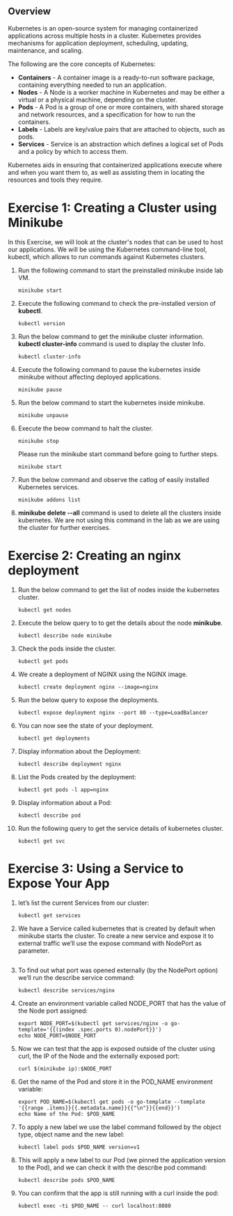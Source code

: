
## Overview

Kubernetes is an open-source system for managing containerized applications across multiple hosts in a cluster. Kubernetes provides mechanisms for application deployment, scheduling, updating, maintenance, and scaling.

The following are the core concepts of Kubernetes:
   - **Containers** - A container image is a ready-to-run software package, containing everything needed to run an application.
   - **Nodes** - A Node is a worker machine in Kubernetes and may be either a virtual or a physical machine, depending on the cluster.
   - **Pods** - A Pod is a group of one or more containers, with shared storage and network resources, and a specification for how to run the containers. 
   - **Labels** - Labels are key/value pairs that are attached to objects, such as pods.
   - **Services** - Service is an abstraction which defines a logical set of Pods and a policy by which to access them.


Kubernetes aids in ensuring that containerized applications execute where and when you want them to, as well as assisting them in locating the resources and tools they require.

# Exercise 1: Creating a Cluster using Minikube

In this Exercise, we will look at the cluster's nodes that can be used to host our applications. We will be using the Kubernetes command-line tool, kubectl, which allows to run commands against Kubernetes clusters.

1. Run the following command to start the preinstalled minikube inside lab VM.
   
   ```
   minikube start
   ```
1. Execute the following command to check the pre-installed version of **kubectl**.
   
   ```
   kubectl version
   ```
   
1. Run the below command to get the minikube cluster information. **kubectl cluster-info** command is used to display the cluster Info.
   
   ```
   kubectl cluster-info
   ```
   
1. Execute the following command to pause the kubernetes inside minikube without affecting deployed applications.
   
   ```
   minikube pause
   ```
1. Run the below command to start the kubernetes inside minikube.
    
    ```
    minikube unpause
    ```
  
1. Execute the beow command to halt the cluster.
   
   ```
   minikube stop
   ```
   Please run the minikube start command before going to further steps.
   
   ```
   minikube start
   ```
   
1. Run the below command and observe the catlog of easily installed Kubernetes services.
   
   ```
   minikube addons list
   ```
   
1. **minikube delete --all** command is used to delete all the clusters inside kubernetes. We are not using this command in the lab as we are using the cluster for further exercises.
  

# Exercise 2: Creating an nginx deployment 

1. Run the below command to get the list of nodes inside the kubernetes cluster.

   ```
   kubectl get nodes
   ```
1. Execute the below query to to get the details about the node **minikube**.

   ```
   kubectl describe node minikube
   ```
   
1. Check the pods inside the cluster.

   ```
   kubectl get pods
   ```

1. We create a deployment of NGINX using the NGINX image.
  
   ```
   kubectl create deployment nginx --image=nginx
   ```
1. Run the below query to expose the deployments.

   ```
   kubectl expose deployment nginx --port 80 --type=LoadBalancer
   ```
   
1. You can now see the state of your deployment.
   
   ```
   kubectl get deployments
   ```
   
1. Display information about the Deployment:

   ```
   kubectl describe deployment nginx
   ```
1. List the Pods created by the deployment:

   ```
   kubectl get pods -l app=nginx
   ```
1. Display information about a Pod:

   ```
   kubectl describe pod
   ```
1. Run the following query to get the service details of kubernetes cluster.

   ```
   kubectl get svc
   ```
   
# Exercise 3: Using a Service to Expose Your App

1. let’s list the current Services from our cluster:

   ```
   kubectl get services
   ```
1. We have a Service called kubernetes that is created by default when minikube starts the cluster. To create a new service and expose it to external traffic we’ll use the expose command with NodePort as parameter.

   ```
   ```
   
1. To find out what port was opened externally (by the NodePort option) we’ll run the describe service command:

   ```
   kubectl describe services/nginx
   ```
1. Create an environment variable called NODE_PORT that has the value of the Node port assigned:

   ```
   export NODE_PORT=$(kubectl get services/nginx -o go-template='{{(index .spec.ports 0).nodePort}}')
   echo NODE_PORT=$NODE_PORT
   ```
1. Now we can test that the app is exposed outside of the cluster using curl, the IP of the Node and the externally exposed port:

   ```
   curl $(minikube ip):$NODE_PORT
   ```
1. Get the name of the Pod and store it in the POD_NAME environment variable:

   ```
   export POD_NAME=$(kubectl get pods -o go-template --template '{{range .items}}{{.metadata.name}}{{"\n"}}{{end}}')
   echo Name of the Pod: $POD_NAME
   ```
1. To apply a new label we use the label command followed by the object type, object name and the new label:

   ```
   kubectl label pods $POD_NAME version=v1
   ```
1. This will apply a new label to our Pod (we pinned the application version to the Pod), and we can check it with the describe pod command:

   ```
   kubectl describe pods $POD_NAME
   ```
   
1. You can confirm that the app is still running with a curl inside the pod:

   ```
   kubectl exec -ti $POD_NAME -- curl localhost:8080
   ```
   
